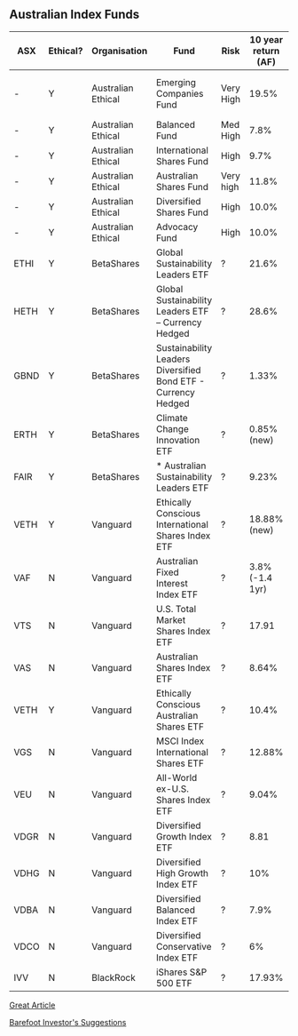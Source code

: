 Australian Index Funds
--------------------

| ASX  | Ethical? | Organisation  | Fund                                                            | Risk      | 10 year return (AF) | Fees   | Link |
| ---  | -------- | ------------- | -------------                                                   | --------  | --------            | -------- | -------- |
| -    | Y        | Australian Ethical | Emerging Companies Fund                                    | Very High | 19.5%  | 1.99% + 20% performance fee | [Info](https://www.australianethical.com.au/managed-funds/investment-options/emerging-companies-fund/) [PDS](https://www.australianethical.com.au/managed-funds/pds-forms/) |
| -    | Y        | Australian Ethical |  Balanced Fund                                             | Med High  | 7.8%   | 1.88% | [Info](https://www.australianethical.com.au/managed-funds/investment-options/emerging-companies-fund/) [PDS](https://www.australianethical.com.au/managed-funds/pds-forms/) |
| -    | Y        | Australian Ethical | International Shares Fund                                  | High      | 9.7%   | 1.85% |
| -    | Y        | Australian Ethical | Australian Shares Fund                                     | Very high | 11.8%  | 2.08% |
| -    | Y        | Australian Ethical | Diversified Shares Fund                                    | High      | 10.0%  | 1.90% | 
| -    | Y        | Australian Ethical | Advocacy Fund                                              | High      | 10.0%  | 1.90% |
| ETHI | Y        | BetaShares | Global Sustainability Leaders ETF                             | ?         | 21.6%  | 0.59% | [Products](https://www.betashares.com.au/learn/ethical-investing) |
| HETH | Y        | BetaShares | Global Sustainability Leaders ETF – Currency Hedged           | ?         | 28.6%  | 0.62% |
| GBND | Y        | BetaShares | Sustainability Leaders Diversified Bond ETF - Currency Hedged | ?         | 1.33%  | 0.49% |
| ERTH | Y        | BetaShares | Climate Change Innovation ETF                                 | ?         | 0.85% (new) | 0.65% |
| FAIR | Y        | BetaShares | * Australian Sustainability Leaders ETF                       | ?         | 9.23%  | 0.49%
| VETH | Y        | Vanguard | Ethically Conscious International Shares Index ETF              | ?         | 18.88% (new) | 0.18% |
| VAF  | N        | Vanguard | Australian Fixed Interest Index ETF                              | ?         | 3.8%  (-1.4 1yr) | 0.20% |
| VTS  | N        | Vanguard | U.S. Total Market Shares Index ETF                               | ?         | 17.91  | 0.03% |
| VAS  | N        | Vanguard | Australian Shares Index ETF                                      | ?         | 8.64%  | 0.10% |
| VETH  | Y        | Vanguard | Ethically Conscious Australian Shares ETF                       | ?         | 10.4%  | 0.17% |
| VGS  | N        | Vanguard | MSCI Index International Shares ETF                              | ?         | 12.88% | 0.18% |
| VEU  | N        | Vanguard | All-World ex-U.S. Shares Index ETF                               | ?         | 9.04%  | 0.08% |
| VDGR | N        | Vanguard | Diversified Growth Index ETF                                    | ?         | 8.81   | 0.27% |
| VDHG | N        | Vanguard | Diversified High Growth Index ETF                               | ?         | 10%    | 0.27% |
| VDBA | N        | Vanguard | Diversified Balanced Index ETF                                  | ?         | 7.9%   | 0.27% |
| VDCO | N        | Vanguard | Diversified Conservative Index ETF                              | ?         | 6%     | 0.27% |
| IVV | N        | BlackRock | iShares S&P 500 ETF                                             | ?         | 17.93% | 0.04% |

[Great Article](https://www.aussiefirebug.com/vanguard-diversified-index-etfs)

[Barefoot Investor's Suggestions](https://captainfi.com/barefoot-investor-index-funds/)
